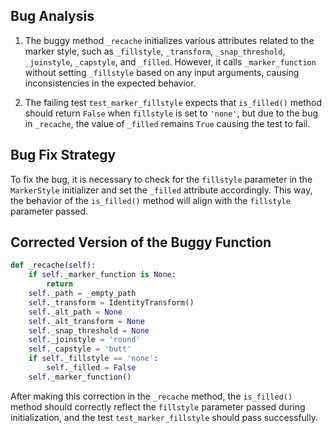 ## Bug Analysis
1. The buggy method `_recache` initializes various attributes related to the marker style, such as `_fillstyle`, `_transform`, `_snap_threshold`, `_joinstyle`, `_capstyle`, and `_filled`. However, it calls `_marker_function` without setting `_fillstyle` based on any input arguments, causing inconsistencies in the expected behavior.

2. The failing test `test_marker_fillstyle` expects that `is_filled()` method should return `False` when `fillstyle` is set to `'none'`, but due to the bug in `_recache`, the value of `_filled` remains `True` causing the test to fail.

## Bug Fix Strategy
To fix the bug, it is necessary to check for the `fillstyle` parameter in the `MarkerStyle` initializer and set the `_filled` attribute accordingly. This way, the behavior of the `is_filled()` method will align with the `fillstyle` parameter passed.

## Corrected Version of the Buggy Function
```python
def _recache(self):
    if self._marker_function is None:
        return
    self._path = _empty_path
    self._transform = IdentityTransform()
    self._alt_path = None
    self._alt_transform = None
    self._snap_threshold = None
    self._joinstyle = 'round'
    self._capstyle = 'butt'
    if self._fillstyle == 'none':
        self._filled = False
    self._marker_function()
```

After making this correction in the `_recache` method, the `is_filled()` method should correctly reflect the `fillstyle` parameter passed during initialization, and the test `test_marker_fillstyle` should pass successfully.